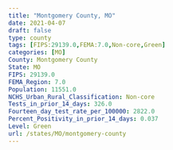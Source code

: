 ```yaml
---
title: "Montgomery County, MO"
date: 2021-04-07
draft: false
type: county
tags: [FIPS:29139.0,FEMA:7.0,Non-core,Green]
categories: [MO]
County: Montgomery County
State: MO
FIPS: 29139.0
FEMA_Region: 7.0
Population: 11551.0
NCHS_Urban_Rural_Classification: Non-core
Tests_in_prior_14_days: 326.0
Fourteen_day_test_rate_per_100000: 2822.0
Percent_Positivity_in_prior_14_days: 0.037
Level: Green
url: /states/MO/montgomery-county
---
```



